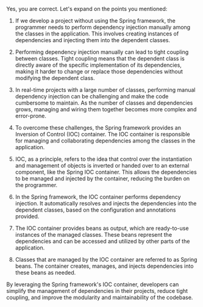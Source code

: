 Yes, you are correct. Let's expand on the points you mentioned:

1. If we develop a project without using the Spring framework, the programmer needs to perform dependency injection manually among the classes in the application. This involves creating instances of dependencies and injecting them into the dependent classes.

2. Performing dependency injection manually can lead to tight coupling between classes. Tight coupling means that the dependent class is directly aware of the specific implementation of its dependencies, making it harder to change or replace those dependencies without modifying the dependent class.

3. In real-time projects with a large number of classes, performing manual dependency injection can be challenging and make the code cumbersome to maintain. As the number of classes and dependencies grows, managing and wiring them together becomes more complex and error-prone.

4. To overcome these challenges, the Spring framework provides an Inversion of Control (IOC) container. The IOC container is responsible for managing and collaborating dependencies among the classes in the application.

5. IOC, as a principle, refers to the idea that control over the instantiation and management of objects is inverted or handed over to an external component, like the Spring IOC container. This allows the dependencies to be managed and injected by the container, reducing the burden on the programmer.

6. In the Spring framework, the IOC container performs dependency injection. It automatically resolves and injects the dependencies into the dependent classes, based on the configuration and annotations provided.

7. The IOC container provides beans as output, which are ready-to-use instances of the managed classes. These beans represent the dependencies and can be accessed and utilized by other parts of the application.

8. Classes that are managed by the IOC container are referred to as Spring beans. The container creates, manages, and injects dependencies into these beans as needed.

By leveraging the Spring framework's IOC container, developers can simplify the management of dependencies in their projects, reduce tight coupling, and improve the modularity and maintainability of the codebase.